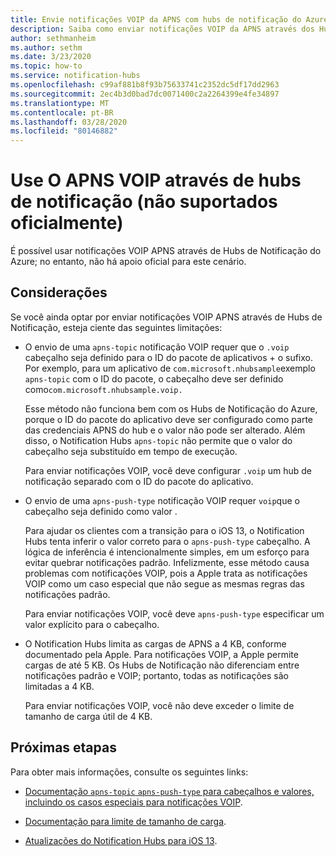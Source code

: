 ```yaml
---
title: Envie notificações VOIP da APNS com hubs de notificação do Azure
description: Saiba como enviar notificações VOIP da APNS através dos Hubs de Notificação do Azure (não suportados oficialmente).
author: sethmanheim
ms.author: sethm
ms.date: 3/23/2020
ms.topic: how-to
ms.service: notification-hubs
ms.openlocfilehash: c99af881b8f93b75633741c2352dc5df17dd2963
ms.sourcegitcommit: 2ec4b3d0bad7dc0071400c2a2264399e4fe34897
ms.translationtype: MT
ms.contentlocale: pt-BR
ms.lasthandoff: 03/28/2020
ms.locfileid: "80146882"
---
```

# <a name="use-apns-voip-through-notification-hubs-not-officially-supported"></a>Use O APNS VOIP através de hubs de notificação (não suportados oficialmente)

É possível usar notificações VOIP APNS através de Hubs de Notificação do Azure; no entanto, não há apoio oficial para este cenário.

## <a name="considerations"></a>Considerações

Se você ainda optar por enviar notificações VOIP APNS através de Hubs de Notificação, esteja ciente das seguintes limitações:

- O envio de uma `apns-topic` notificação VOIP requer que o `.voip` cabeçalho seja definido para o ID do pacote de aplicativos + o sufixo. Por exemplo, para um aplicativo de `com.microsoft.nhubsample`exemplo `apns-topic` com o ID do pacote, o cabeçalho deve ser definido como`com.microsoft.nhubsample.voip.`

   Esse método não funciona bem com os Hubs de Notificação do Azure, porque o ID do pacote do aplicativo deve ser configurado como parte das credenciais APNS do hub e o valor não pode ser alterado. Além disso, o Notification Hubs `apns-topic` não permite que o valor do cabeçalho seja substituído em tempo de execução.

   Para enviar notificações VOIP, você deve configurar `.voip` um hub de notificação separado com o ID do pacote do aplicativo.

- O envio de uma `apns-push-type` notificação VOIP requer `voip`que o cabeçalho seja definido como valor .

   Para ajudar os clientes com a transição para o iOS 13, o Notification Hubs tenta inferir o valor correto para o `apns-push-type` cabeçalho. A lógica de inferência é intencionalmente simples, em um esforço para evitar quebrar notificações padrão. Infelizmente, esse método causa problemas com notificações VOIP, pois a Apple trata as notificações VOIP como um caso especial que não segue as mesmas regras das notificações padrão.

   Para enviar notificações VOIP, você deve `apns-push-type` especificar um valor explícito para o cabeçalho.

- O Notification Hubs limita as cargas de APNS a 4 KB, conforme documentado pela Apple. Para notificações VOIP, a Apple permite cargas de até 5 KB. Os Hubs de Notificação não diferenciam entre notificações padrão e VOIP; portanto, todas as notificações são limitadas a 4 KB.

   Para enviar notificações VOIP, você não deve exceder o limite de tamanho de carga útil de 4 KB.

## <a name="next-steps"></a>Próximas etapas

Para obter mais informações, consulte os seguintes links:

- [Documentação `apns-topic` `apns-push-type` para cabeçalhos e valores, incluindo os casos especiais para notificações VOIP](https://developer.apple.com/documentation/usernotifications/setting_up_a_remote_notification_server/sending_notification_requests_to_apns).

- [Documentação para limite de tamanho de carga](https://developer.apple.com/documentation/usernotifications/setting_up_a_remote_notification_server/generating_a_remote_notification).

- [Atualizações do Notification Hubs para iOS 13](push-notification-updates-ios-13.md#apns-push-type).
